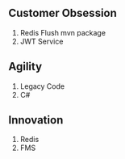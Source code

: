 ## Customer Obsession
1. Redis Flush mvn package
2. JWT Service

## Agility
1. Legacy Code
2. C#

## Innovation
1. Redis
2. FMS